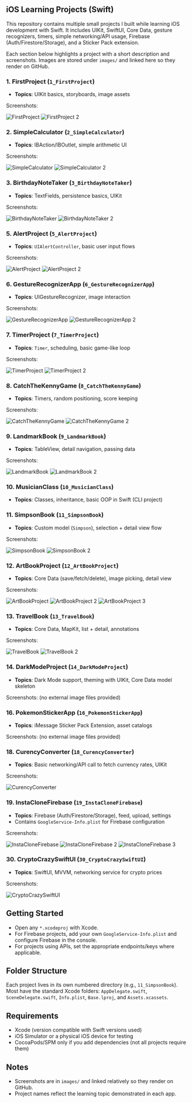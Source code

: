## iOS Learning Projects (Swift)

This repository contains multiple small projects I built while learning iOS development with Swift. It includes UIKit, SwiftUI, Core Data, gesture recognizers, timers, simple networking/API usage, Firebase (Auth/Firestore/Storage), and a Sticker Pack extension.

Each section below highlights a project with a short description and screenshots. Images are stored under `images/` and linked here so they render on GitHub.

### 1. FirstProject (`1_FirstProject`)
- **Topics**: UIKit basics, storyboards, image assets

Screenshots:

![FirstProject](images/1.png)
![FirstProject 2](images/1.2.png)

### 2. SimpleCalculator (`2_SimpleCalculator`)
- **Topics**: IBAction/IBOutlet, simple arithmetic UI

Screenshots:

![SimpleCalculator](images/2.png)
![SimpleCalculator 2](images/2.2.png)

### 3. BirthdayNoteTaker (`3_BirthdayNoteTaker`)
- **Topics**: TextFields, persistence basics, UIKit

Screenshots:

![BirthdayNoteTaker](images/3.png)
![BirthdayNoteTaker 2](images/3.2.png)

### 5. AlertProject (`5_AlertProject`)
- **Topics**: `UIAlertController`, basic user input flows

Screenshots:

![AlertProject](images/5.png)
![AlertProject 2](images/5.2.png)

### 6. GestureRecognizerApp (`6_GestureRecognizerApp`)
- **Topics**: UIGestureRecognizer, image interaction

Screenshots:

![GestureRecognizerApp](images/6.png)
![GestureRecognizerApp 2](images/6.2.png)

### 7. TimerProject (`7_TimerProject`)
- **Topics**: `Timer`, scheduling, basic game-like loop

Screenshots:

![TimerProject](images/7.png)
![TimerProject 2](images/7.2.png)

### 8. CatchTheKennyGame (`8_CatchTheKennyGame`)
- **Topics**: Timers, random positioning, score keeping

Screenshots:

![CatchTheKennyGame](images/8.png)
![CatchTheKennyGame 2](images/8.2.png)

### 9. LandmarkBook (`9_LandmarkBook`)
- **Topics**: TableView, detail navigation, passing data

Screenshots:

![LandmarkBook](images/9.png)
![LandmarkBook 2](images/9.2.png)

### 10. MusicianClass (`10_MusicianClass`)
- **Topics**: Classes, inheritance, basic OOP in Swift (CLI project)

### 11. SimpsonBook (`11_SimpsonBook`)
- **Topics**: Custom model (`Simpson`), selection + detail view flow

Screenshots:

![SimpsonBook](images/11.png)
![SimpsonBook 2](images/11.2.png)

### 12. ArtBookProject (`12_ArtBookProject`)
- **Topics**: Core Data (save/fetch/delete), image picking, detail view

Screenshots:

![ArtBookProject](images/12.png)
![ArtBookProject 2](images/12.2.png)
![ArtBookProject 3](images/12.3.png)

### 13. TravelBook (`13_TravelBook`)
- **Topics**: Core Data, MapKit, list + detail, annotations

Screenshots:

![TravelBook](images/13.png)
![TravelBook 2](images/13.2.png)

### 14. DarkModeProject (`14_DarkModeProject`)
- **Topics**: Dark Mode support, theming with UIKit, Core Data model skeleton

Screenshots: (no external image files provided)

### 16. PokemonStickerApp (`16_PokemonStickerApp`)
- **Topics**: iMessage Sticker Pack Extension, asset catalogs

Screenshots: (no external image files provided)

### 18. CurencyConverter (`18_CurencyConverter`)
- **Topics**: Basic networking/API call to fetch currency rates, UIKit

Screenshots:

![CurencyConverter](images/18.png)

### 19. InstaCloneFirebase (`19_InstaCloneFirebase`)
- **Topics**: Firebase (Auth/Firestore/Storage), feed, upload, settings
- Contains `GoogleService-Info.plist` for Firebase configuration

Screenshots:

![InstaCloneFirebase](images/19.png)
![InstaCloneFirebase 2](images/19.2.png)
![InstaCloneFirebase 3](images/19.3.png)

### 30. CryptoCrazySwiftUI (`30_CryptoCrazySwiftUI`)
- **Topics**: SwiftUI, MVVM, networking service for crypto prices

Screenshots:

![CryptoCrazySwiftUI](images/30.png)

## Getting Started
- Open any `*.xcodeproj` with Xcode.
- For Firebase projects, add your own `GoogleService-Info.plist` and configure Firebase in the console.
- For projects using APIs, set the appropriate endpoints/keys where applicable.

## Folder Structure
Each project lives in its own numbered directory (e.g., `11_SimpsonBook`). Most have the standard Xcode folders: `AppDelegate.swift`, `SceneDelegate.swift`, `Info.plist`, `Base.lproj`, and `Assets.xcassets`.

## Requirements
- Xcode (version compatible with Swift versions used)
- iOS Simulator or a physical iOS device for testing
- CocoaPods/SPM only if you add dependencies (not all projects require them)

## Notes
- Screenshots are in `images/` and linked relatively so they render on GitHub.
- Project names reflect the learning topic demonstrated in each app.

